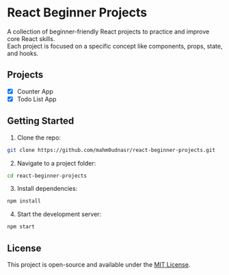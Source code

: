 # React Beginner Projects

A collection of beginner-friendly React projects to practice and improve core React skills.  
Each project is focused on a specific concept like components, props, state, and hooks.

## Projects

- [x] Counter App
- [x] Todo List App

## Getting Started

1. Clone the repo:

```bash
git clone https://github.com/mahm0udnasr/react-beginner-projects.git
```

2. Navigate to a project folder:

```bash
cd react-beginner-projects
```

3. Install dependencies:

```bash
npm install
```

4. Start the development server:

```bash
npm start
```

## License

This project is open-source and available under the [MIT License](LICENSE).
